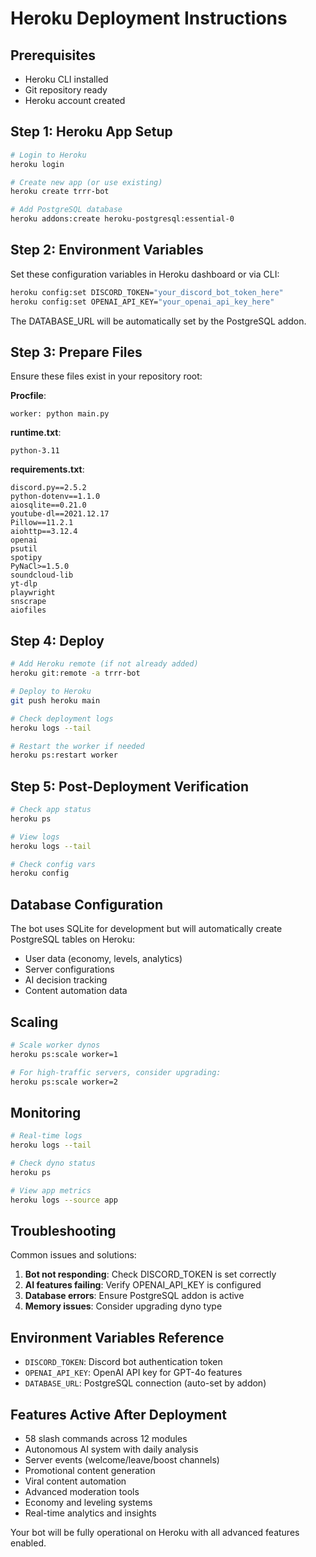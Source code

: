 # Heroku Deployment Instructions

## Prerequisites
- Heroku CLI installed
- Git repository ready
- Heroku account created

## Step 1: Heroku App Setup

```bash
# Login to Heroku
heroku login

# Create new app (or use existing)
heroku create trrr-bot

# Add PostgreSQL database
heroku addons:create heroku-postgresql:essential-0
```

## Step 2: Environment Variables

Set these configuration variables in Heroku dashboard or via CLI:

```bash
heroku config:set DISCORD_TOKEN="your_discord_bot_token_here"
heroku config:set OPENAI_API_KEY="your_openai_api_key_here"
```

The DATABASE_URL will be automatically set by the PostgreSQL addon.

## Step 3: Prepare Files

Ensure these files exist in your repository root:

**Procfile**:
```
worker: python main.py
```

**runtime.txt**:
```
python-3.11
```

**requirements.txt**:
```
discord.py==2.5.2
python-dotenv==1.1.0
aiosqlite==0.21.0
youtube-dl==2021.12.17
Pillow==11.2.1
aiohttp==3.12.4
openai
psutil
spotipy
PyNaCl>=1.5.0
soundcloud-lib
yt-dlp
playwright
snscrape
aiofiles
```

## Step 4: Deploy

```bash
# Add Heroku remote (if not already added)
heroku git:remote -a trrr-bot

# Deploy to Heroku
git push heroku main

# Check deployment logs
heroku logs --tail

# Restart the worker if needed
heroku ps:restart worker
```

## Step 5: Post-Deployment Verification

```bash
# Check app status
heroku ps

# View logs
heroku logs --tail

# Check config vars
heroku config
```

## Database Configuration

The bot uses SQLite for development but will automatically create PostgreSQL tables on Heroku:
- User data (economy, levels, analytics)
- Server configurations
- AI decision tracking
- Content automation data

## Scaling

```bash
# Scale worker dynos
heroku ps:scale worker=1

# For high-traffic servers, consider upgrading:
heroku ps:scale worker=2
```

## Monitoring

```bash
# Real-time logs
heroku logs --tail

# Check dyno status
heroku ps

# View app metrics
heroku logs --source app
```

## Troubleshooting

Common issues and solutions:

1. **Bot not responding**: Check DISCORD_TOKEN is set correctly
2. **AI features failing**: Verify OPENAI_API_KEY is configured
3. **Database errors**: Ensure PostgreSQL addon is active
4. **Memory issues**: Consider upgrading dyno type

## Environment Variables Reference

- `DISCORD_TOKEN`: Discord bot authentication token
- `OPENAI_API_KEY`: OpenAI API key for GPT-4o features
- `DATABASE_URL`: PostgreSQL connection (auto-set by addon)

## Features Active After Deployment

- 58 slash commands across 12 modules
- Autonomous AI system with daily analysis
- Server events (welcome/leave/boost channels)
- Promotional content generation
- Viral content automation
- Advanced moderation tools
- Economy and leveling systems
- Real-time analytics and insights

Your bot will be fully operational on Heroku with all advanced features enabled.